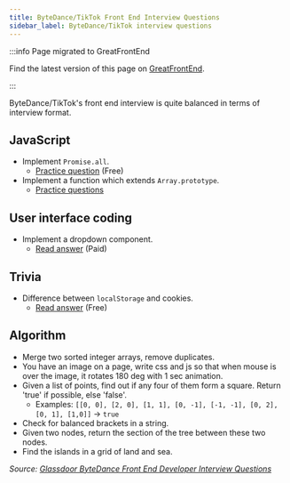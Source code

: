 ```yaml
---
title: ByteDance/TikTok Front End Interview Questions
sidebar_label: ByteDance/TikTok interview questions
---
```


:::info Page migrated to GreatFrontEnd

Find the latest version of this page on [GreatFrontEnd](https://www.greatfrontend.com/interviews/company/bytedance/questions-guides?utm_source=frontendinterviewhandbook&utm_medium=referral&gnrs=frontendinterviewhandbook).

:::

ByteDance/TikTok's front end interview is quite balanced in terms of interview format.

## JavaScript

- Implement `Promise.all`.
  - [Practice question](https://www.greatfrontend.com/questions/javascript/promise-all?utm_source=frontendinterviewhandbook&utm_medium=referral&gnrs=frontendinterviewhandbook) (Free)
- Implement a function which extends `Array.prototype`.
  - [Practice questions](https://www.greatfrontend.com/prepare/coding?utm_source=frontendinterviewhandbook&utm_medium=referral&gnrs=frontendinterviewhandbook)

## User interface coding

- Implement a dropdown component.
  - [Read answer](https://www.greatfrontend.com/questions/system-design/dropdown-menu?utm_source=frontendinterviewhandbook&utm_medium=referral&gnrs=frontendinterviewhandbook) (Paid)

## Trivia

- Difference between `localStorage` and cookies.
  - [Read answer](https://www.greatfrontend.com/questions/quiz/describe-the-difference-between-a-cookie-sessionstorage-and-localstorage?utm_source=frontendinterviewhandbook&utm_medium=referral&gnrs=frontendinterviewhandbook) (Free)

## Algorithm

- Merge two sorted integer arrays, remove duplicates.
- You have an image on a page, write css and js so that when mouse is over the image, it rotates 180 deg with 1 sec animation.
- Given a list of points, find out if any four of them form a square. Return 'true' if possible, else 'false'.
  - Examples: `[[0, 0], [2, 0], [1, 1], [0, -1], [-1, -1], [0, 2], [0, 1], [1,0]]` -> `true`
- Check for balanced brackets in a string.
- Given two nodes, return the section of the tree between these two nodes.
- Find the islands in a grid of land and sea.

_Source: [Glassdoor ByteDance Front End Developer Interview Questions](https://www.glassdoor.sg/Interview/ByteDance-Front-End-Developer-Interview-Questions-EI_IE1624196.0,9_KO10,29.htm)_
